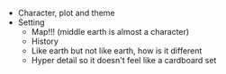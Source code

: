 
* Character, plot and theme
* Setting
  - Map!!! (middle earth is almost a character)
  - History
  - Like earth but not like earth, how is it different
  - Hyper detail so it doesn't feel like a cardboard set

